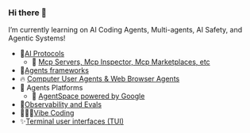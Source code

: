 ### Hi there 👋
I’m currently learning on AI Coding Agents, Multi-agents, AI Safety, and Agentic Systems!


- 🚀[AI Protocols](https://github.com/pilarcode/pilarcode/blob/main/docs/ai_protocols.md)
  -  🔸 [Mcp Servers, Mcp Inspector, Mcp Marketplaces, etc](https://github.com/pilarcode/pilarcode/blob/main/docs/mcp_servers.md)
- 🧠[Agents frameworks](https://github.com/pilarcode/pilarcode/blob/main/docs/agent_frameworks.md)
- 🔥 [Computer User Agents & Web Browser Agents](https://github.com/pilarcode/pilarcode/blob/main/docs/ai_ui.md)
- 🤖 Agents Platforms
    - 🔸 [AgentSpace powered by Google](https://github.com/pilarcode/pilarcode/blob/main/docs/agentspace.md)
- 🧪[Observability and Evals](https://github.com/pilarcode/pilarcode/blob/main/docs/observability.md)
- 👨🏻‍💻[Vibe Coding](https://github.com/pilarcode/pilarcode/blob/main/docs/ai_coding.md)
- ✨[Terminal user interfaces (TUI)](https://github.com/pilarcode/pilarcode/blob/main/docs/tui_frameworks.md)
  
<!--
📢|[Entity Name Recognition in Receipts](https://github.com/pilarcode/receipt-ocr/blob/main/Presentacion.pdf)|
|[Reconociendo la actividad humana en videos](https://github.com/pilarcode/action-recognition-in-videos/blob/master/docs/Presentacion_TFM_Unir_PilarMadariaga.pdf)|
|[Women'sDay](https://github.com/pilarcode/pilarcode/blob/9325c40cbea09122944d46f09fba16216571e6ae/presentaciones/WomensDay_2022_Alicante.pdf)|

https://github.com/pilarcode/genai_code
| 🧪 WIP Projects | 
| ------------- |
|[Chatbot - FiFa](https://github.com/pilarcode/Fifa) |

|📢 Talks      |
| -------------|




<h2> 💻 I'm working as Data Engineer but I do some other stuff too!</h2>
<p align="center">
  <img src="https://github.com/pilarcode/pilarcode/blob/main/images/tools.png">
</p>

![remote-office-3d-rendering-concept-illustration (1)](https://github.com/user-attachments/assets/e492c2bd-1162-45b5-8561-4317a242969c)
-->
